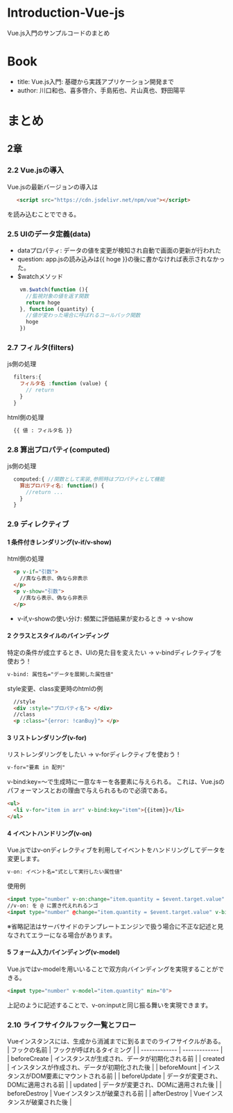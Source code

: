 # Introduction-Vue-js
Vue.js入門のサンプルコードのまとめ

# Book
- title: Vue.js入門: 基礎から実践アプリケーション開発まで
- author: 川口和也、喜多啓介、手島拓也、片山真也、野田陽平

# まとめ
## 2章
### 2.2 Vue.jsの導入
Vue.jsの最新バージョンの導入は
```html
   <script src="https://cdn.jsdelivr.net/npm/vue"></script>  
```
を読み込むことでできる。

### 2.5 UIのデータ定義(data)
- dataプロパティ: データの値を変更が検知され自動で画面の更新が行われた
- question: app.jsの読み込みは{{ hoge }}の後に書かなければ表示されなかった。
- $watchメソッド
```js
    vm.$watch(function (){
      //監視対象の値を返す関数
      return hoge
    }, function (quantity) {
      //値が変わった場合に呼ばれるコールバック関数
      hoge
    })
```

### 2.7 フィルタ(filters)
js側の処理
```js
  filters:{
    フィルタ名 :function (value) {
      // return
    }
  }
```
html側の処理
```html
  {{ 値 : フィルタ名 }}
```

### 2.8 算出プロパティ(computed)
js側の処理
```js
  computed:{ //関数として実装,参照時はプロパティとして機能
    算出プロパティ名: function() {
      //return ...
    }
  }
```

### 2.9 ディレクティブ
#### 1 条件付きレンダリング(v-if/v-show)
html側の処理
```html
  <p v-if="引数">
    //真なら表示、偽なら非表示
  </p>
  <p v-show="引数">
    //真なら表示、偽なら非表示
  </p>
```
- v-if,v-showの使い分け: 頻繁に評価結果が変わるとき -> v-show

#### 2 クラスとスタイルのバインディング
特定の条件が成立するとき、UIの見た目を変えたい -> v-bindディレクティブを使おう！
```html
v-bind: 属性名="データを展開した属性値"
```

style変更、class変更時のhtmlの例
```html
  //style
  <div :style="プロパティ名"> </div>
  //class
  <p :class="{error: !canBuy}"> </p>
```

#### 3 リストレンダリング(v-for)
リストレンダリングをしたい -> v-forディレクティブを使おう！
```html
v-for="要素 in 配列"
```
v-bind:key=〜で生成時に一意なキーを各要素に与えられる。
これは、Vue.jsのパフォーマンスとおの理由で与えられるもので必須である。
```html
<ul>
  <li v-for="item in arr" v-bind:key="item">{{item}}</li>
</ul>
```

#### 4 イベントハンドリング(v-on)
Vue.jsではv-onディレクティブを利用してイベントをハンドリングしてデータを変更します。
```html
v-on: イベント名="式として実行したい属性値"
```
使用例
```html
<input type="number" v-on:change="item.quantity = $event.target.value" v-bind:value="item.quantity" min="0">
//v-on: を @ に置き代えれれるンゴ
<input type="number" @change="item.quantity = $event.target.value" v-bind:value="item.quantity" min="0">
```
※省略記法はサーバサイドのテンプレートエンジンで扱う場合に不正な記述と見なされてエラーになる場合があります。

#### 5 フォーム入力バインディング(v-model)
Vue.jsではv-modelを用いいることで双方向バインディングを実現することができる。
```html
<input type="number" v-model="item.quantity" min="0">
```
上記のように記述することで、v-on:inputと同じ振る舞いを実現できます。

### 2.10 ライフサイクルフック一覧とフロー
Vueインスタンスには、生成から消滅までに到るまでのライフサイクルがある。
| フックの名前  | フックが呼ばれるタイミング |
| ------------- | ------------- |
| beforeCreate | インスタンスが生成され、データが初期化される前  |
| created  | インスタンスが作成され、データが初期化された後  |
| beforeMount  | インスタンスがDOM要素にマウントされる前  |
| beforeUpdate  | データが変更され、DOMに適用される前 |
| updated  | データが変更され、DOMに適用された後 |
| beforeDestroy  | Vueインスタンスが破棄される前  |
| afterDestroy  | Vueインスタンスが破棄された後  |
